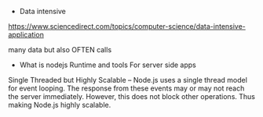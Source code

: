 - Data intensive

https://www.sciencedirect.com/topics/computer-science/data-intensive-application

many data but also OFTEN calls

- What is nodejs
Runtime   and tools For server side apps


Single Threaded but Highly Scalable – Node.js uses a single thread model for event looping. The response from these events may or may not reach the server immediately. However, this does not block other operations. Thus making Node.js highly scalable.